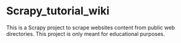 # Scrapy_tutorial_wiki

This is a Scrapy project to scrape websites content from public web directories.
This project is only meant for educational purposes.

